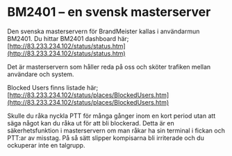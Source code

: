 # BM2401 – en svensk masterserver

Den svenska masterservern för BrandMeister kallas i användarmun BM2401. Du hittar BM2401 dashboard här; [http://83.233.234.102/status/status.htm](http://83.233.234.102/status/status.htm)

Det är masterservern som håller reda på oss och sköter trafiken mellan användare och system.

Blocked Users finns listade här; [http://83.233.234.102/status/places/BlockedUsers.htm](http://83.233.234.102/status/places/BlockedUsers.htm)

Skulle du råka nyckla PTT för många gånger inom en kort period utan att säga något kan du råka ut för att bli blockerad. Detta är en säkerhetsfunktion i masterservern om man råkar ha sin terminal i fickan och PTT:ar av misstag. På så sätt slipper kompisarna bli irriterade och du ockuperar inte en talgrupp.
